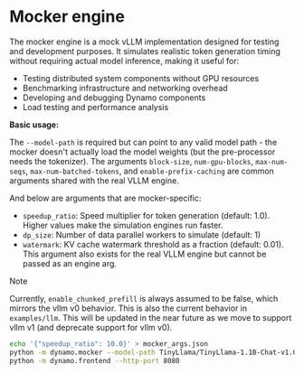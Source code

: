 # Mocker engine

The mocker engine is a mock vLLM implementation designed for testing and development purposes. It simulates realistic token generation timing without requiring actual model inference, making it useful for:

- Testing distributed system components without GPU resources
- Benchmarking infrastructure and networking overhead
- Developing and debugging Dynamo components
- Load testing and performance analysis

**Basic usage:**

The `--model-path` is required but can point to any valid model path - the mocker doesn't actually load the model weights (but the pre-processor needs the tokenizer). The arguments `block-size`, `num-gpu-blocks`, `max-num-seqs`, `max-num-batched-tokens`, and `enable-prefix-caching` are common arguments shared with the real VLLM engine.

And below are arguments that are mocker-specific:
- `speedup_ratio`: Speed multiplier for token generation (default: 1.0). Higher values make the simulation engines run faster.
- `dp_size`: Number of data parallel workers to simulate (default: 1)
- `watermark`: KV cache watermark threshold as a fraction (default: 0.01). This argument also exists for the real VLLM engine but cannot be passed as an engine arg.

>[!NOTE]
>Currently, `enable_chunked_prefill` is always assumed to be false, which mirrors the vllm v0 behavior. This is also the current behavior in `examples/llm`. This will be updated in the near future as we move to support vllm v1 (and deprecate support for vllm v0).
```bash
echo '{"speedup_ratio": 10.0}' > mocker_args.json
python -m dynamo.mocker --model-path TinyLlama/TinyLlama-1.1B-Chat-v1.0 --extra-engine-args mocker_args.json
python -m dynamo.frontend --http-port 8080
```